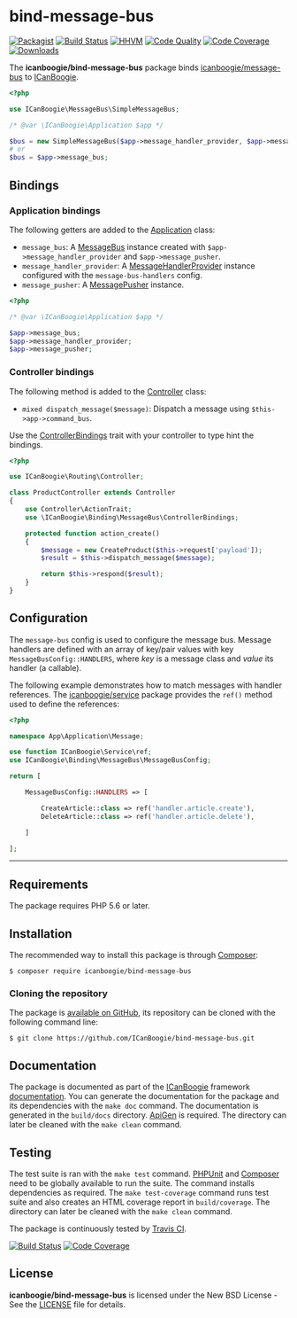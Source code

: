 # bind-message-bus

[![Packagist](https://img.shields.io/packagist/v/icanboogie/bind-message-bus.svg)](https://packagist.org/packages/icanboogie/bind-message-bus)
[![Build Status](https://img.shields.io/travis/ICanBoogie/bind-message-bus.svg)](http://travis-ci.org/ICanBoogie/bind-message-bus)
[![HHVM](https://img.shields.io/hhvm/ICanBoogie/bind-message-bus.svg)](http://hhvm.h4cc.de/package/ICanBoogie/bind-message-bus)
[![Code Quality](https://img.shields.io/scrutinizer/g/ICanBoogie/bind-message-bus.svg)](https://scrutinizer-ci.com/g/ICanBoogie/bind-message-bus)
[![Code Coverage](https://img.shields.io/coveralls/ICanBoogie/bind-message-bus.svg)](https://coveralls.io/r/ICanBoogie/bind-message-bus)
[![Downloads](https://img.shields.io/packagist/dt/icanboogie/bind-message-bus.svg)](https://packagist.org/packages/icanboogie/bind-message-bus/stats)

The **icanboogie/bind-message-bus** package binds [icanboogie/message-bus][] to [ICanBoogie][].

```php
<?php

use ICanBoogie\MessageBus\SimpleMessageBus;

/* @var \ICanBoogie\Application $app */

$bus = new SimpleMessageBus($app->message_handler_provider, $app->message_pusher);
# or
$bus = $app->message_bus;
```





## Bindings





### Application bindings

The following getters are added to the [Application][] class:

- `message_bus`: A [MessageBus][] instance created with `$app->message_handler_provider` and
`$app->message_pusher`.
- `message_handler_provider`: A [MessageHandlerProvider][] instance configured with the
`message-bus-handlers` config.
- `message_pusher`: A [MessagePusher][] instance.

```php
<?php

/* @var \ICanBoogie\Application $app */

$app->message_bus;
$app->message_handler_provider;
$app->message_pusher;
```





### Controller bindings

The following method is added to the [Controller][] class:

- `mixed dispatch_message($message)`: Dispatch a message using `$this->app->command_bus`.

Use the [ControllerBindings][] trait with your controller to type hint the bindings.

```php
<?php

use ICanBoogie\Routing\Controller;

class ProductController extends Controller
{
	use Controller\ActionTrait;
	use \ICanBoogie\Binding\MessageBus\ControllerBindings;

	protected function action_create()
	{
		$message = new CreateProduct($this->request['payload']);
		$result = $this->dispatch_message($message);

		return $this->respond($result);
	}
}
```





## Configuration
 
The `message-bus` config is used to configure the message bus. Message handlers are defined with an
array of key/pair values with key `MessageBusConfig::HANDLERS`, where _key_ is a message class and
_value_ its handler (a callable).

The following example demonstrates how to match messages with handler references. The
[icanboogie/service][] package provides the `ref()` method used to define the references:

```php
<?php

namespace App\Application\Message;

use function ICanBoogie\Service\ref;
use ICanBoogie\Binding\MessageBus\MessageBusConfig;

return [

	MessageBusConfig::HANDLERS => [

	    CreateArticle::class => ref('handler.article.create'),
	    DeleteArticle::class => ref('handler.article.delete'),

	]

];
```





----------





## Requirements

The package requires PHP 5.6 or later.





## Installation

The recommended way to install this package is through [Composer](http://getcomposer.org/):

	$ composer require icanboogie/bind-message-bus





### Cloning the repository

The package is [available on GitHub][], its repository can be cloned with the following command
line:

	$ git clone https://github.com/ICanBoogie/bind-message-bus.git





## Documentation

The package is documented as part of the [ICanBoogie][] framework [documentation][]. You can
generate the documentation for the package and its dependencies with the `make doc` command. The
documentation is generated in the `build/docs` directory. [ApiGen](http://apigen.org/) is required.
The directory can later be cleaned with the `make clean` command.





## Testing

The test suite is ran with the `make test` command. [PHPUnit](https://phpunit.de/) and
[Composer](http://getcomposer.org/) need to be globally available to run the suite. The command
installs dependencies as required. The `make test-coverage` command runs test suite and also creates
an HTML coverage report in `build/coverage`. The directory can later be cleaned with the `make
clean` command.

The package is continuously tested by [Travis CI](http://about.travis-ci.org/).

[![Build Status](https://img.shields.io/travis/ICanBoogie/bind-message-bus.svg)](http://travis-ci.org/ICanBoogie/bind-message-bus)
[![Code Coverage](https://img.shields.io/coveralls/ICanBoogie/bind-message-bus.svg)](https://coveralls.io/r/ICanBoogie/bind-message-bus)





## License

**icanboogie/bind-message-bus** is licensed under the New BSD License - See the [LICENSE](LICENSE) file for details.





[ICanBoogie]:                   https://icanboogie.org
[MessageBus]:                   https://icanboogie.org/api/message-bus/master/class-ICanBoogie.MessageBus.MessageBus.html
[MessageHandlerProvider]:       https://icanboogie.org/api/message-bus/master/class-ICanBoogie.MessageBus.MessageHandlerProvider.html
[MessagePusher]:                https://icanboogie.org/api/message-bus/master/class-ICanBoogie.MessageBus.MessagePusher.html
[Controller]:                   https://icanboogie.org/api/routing/master/class-ICanBoogie.Routing.Controller.html
[documentation]:                https://icanboogie.org/api/bind-message-bus/master/
[ControllerBindings]:           https://icanboogie.org/api/bind-message-bus/master/class-ICanBoogie.Binding.MessageBus.ControllerBindings.html
[Application]:                  https://icanboogie.org/docs/4.0/the-application-class
[available on GitHub]:          https://github.com/ICanBoogie/bind-message-bus
[icanboogie/message-bus]:       https://github.com/ICanBoogie/message-bus
[icanboogie/service]:           https://github.com/ICanBoogie/Service
